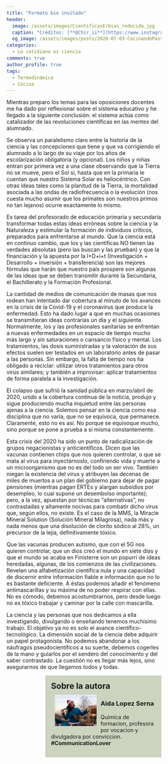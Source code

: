```yaml
---
title: "Formato bio invitado"
header:
  image: /assets/images/CientificasErbias_reducida.jpg
  caption: "Créditos: [**@Chir_ii**](https://www.instagram.com/chir_ii/?hl=en)"
  og_image: /assets/images/posts/2020-07-03-CocinandoPasta/og_image.jpg
categories:
  - Lo cotidiano es ciencia
comments: true
author_profile: true
tags:
  - Termodinámica
  - Cocina
---
```


Mientras preparo los temas para las oposiciones docentes me ha dado por reflexionar sobre el sistema educativo y he llegado a la siguiente conclusión: el sistema actúa como catalizador de las revoluciones científicas en las mentes del alumnado.

Se observa un paralelismo claro entre la historia de la ciencia y las concepciones que tiene y que va corrigiendo el alumnado a lo largo de su viaje por los años de escolarización obligatoria (y opcional). Los niños y niñas entran por primera vez a una clase observando que la Tierra no se mueve, pero el Sol sí, hasta que en la primaria le cuentan que nuestro Sistema Solar es heliocéntrico. Con otras ideas tales como la planitud de la Tierra, la mortalidad asociada a las ondas de radiofrecuencia o la evolución (nos cuesta mucho asumir que los primates son nuestros primos no tan lejanos) ocurre exactamente lo mismo.

Es tarea del profesorado de educación primaria y secundaria transformar todas estas ideas erróneas sobre la ciencia y la Naturaleza y estimular la formación de individuos críticos, preparados para enfrentarse al mundo. Que la ciencia está en continuo cambio, que los y las científicas NO tienen las verdades absolutas (pero las buscan y las prueban) y que la financiación y la apuesta por la I+D+i+t (Investigación + Desarrollo + inversión + transferencia) son las mejores fórmulas que harán que nuestro país prospere son algunas de las ideas que se deben transmitir durante la Secundaria, el Bachillerato y la Formación Profesional.

La cantidad de medios de comunicación de masas que nos rodean han intentado dar cobertura al minuto de los avances en la crisis de la Covid-19 y el coronavirus que produce la enfermedad. Esto ha dado lugar a que en muchas ocasiones se transmitieran ideas contrarias un día y el siguiente. Normalmente, los y las profesionales sanitarias se enfrentan a nuevas enfermedades en un espacio de tiempo mucho más largo y sin saturaciones o cansancio físico y mental. Los tratamientos, las dosis suministradas y la valoración de sus efectos suelen ser testados en un laboratorio antes de pasar a las personas. Sin embargo, la falta de tiempo nos ha obligado a reciclar: utilizar otros tratamientos para otros virus similares; y también a improvisar: aplicar tratamientos de forma paralela a la investigación.

El colapso que sufrió la sanidad pública en marzo/abril de 2020, unido a la cobertura continua de la noticia, produjo y sigue produciendo mucha inquietud entre las personas ajenas a la ciencia. Solemos pensar en la ciencia como esa disciplina que no varía, que no se equivoca, que permanece. Claramente, esto no es así. No porque se equivoque mucho, sino porque se pone a prueba a sí misma constantemente.

Esta crisis del 2020 ha sido un punto de radicalización de grupos negacionistas y anticientíficos. Dicen que las vacunas contienen chips que nos quieren controlar, o que se mata al virus para inyectárnoslo, confiriendo vida y muerte a un microorganismo que no es del todo un ser vivo. También niegan la existencia del virus y atribuyen las decenas de miles de muertos a un plan del gobierno para dejar de pagar pensiones (mientras pagan ERTEs y alargan subsidios por desempleo, lo cual supone un desembolso importante); pero, a la vez, apuestan por técnicas “alternativas”, no contrastadas y altamente nocivas para combatir dicho virus que, según ellos, no existe. Es el caso de la MMS, la Miracle Mineral Solution (Solución Mineral Milagrosa), nada más y nada menos que una disolución de clorito sódico al 28%, un precursor de la lejía, definitivamente tóxico.

Que las vacunas producen autismo, que con el 5G nos quieren controlar, que un dios creó el mundo en siete días y que el mundo se acaba en Finisterre son un popurrí de ideas heredadas, algunas, de los comienzos de las civilizaciones. Revelan una alfabetización científica nula y una capacidad de discernir entre información fiable e información que no lo es bastante deficiente. A éstas podemos añadir el fenómeno antimascarillas y su máxima de no poder respirar con ellas. No es cómodo, debemos acostumbrarnos, pero desde luego no es tóxico trabajar y caminar por la calle con mascarilla.

La ciencia y las personas que nos dedicamos a ella investigando, divulgando o enseñando tenemos muchísimo trabajo. El objetivo ya no es solo el avance científico-tecnológico. La dimensión social de la ciencia debe adquirir un papel protagonista. No podemos abandonar a los náufragos pseudocientíficos a su suerte, debemos cogerles de la mano y guiarlos por el sendero del conocimiento y del saber contrastado. La cuestión no es llegar más lejos, sino asegurarnos de que llegamos todos y todas. 


<style>
 *{
  box-sizing: border-box;
}

.box {
  width: 75%;
  float: right;
  padding: 15px;
  background-color: #CCD4BF
}

.box img {
 width: 40%;
 height: 40%;
 margin:10px;
}
</style>
<body>

<div class="box">
  <span style="font-size:1.5em"><b>Sobre la autora</b></span><br>
  <img src="https://github.com/JuditSastre/blog-copy/blob/master/assets/images/Aida1600x1200.jpg?raw=true" style="float:left">
  <h3> Aida Lopez Serna</h3>
  <p>Quimica de formacion, profesora por vocacion y divulgadora por conviccion.<br>
  <b>#CommunicationLover</b></p>
</div>

</body>
